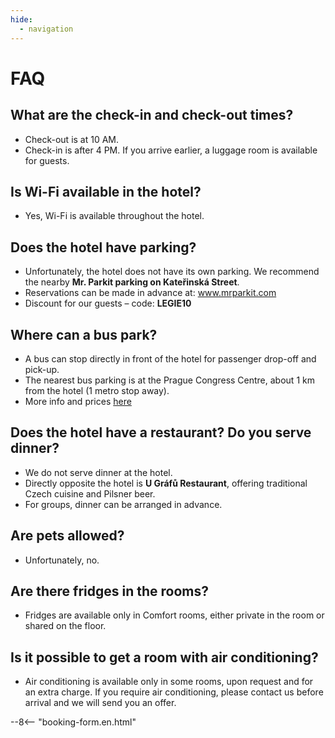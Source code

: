 ```yaml
---
hide:
  - navigation
---
```


# **FAQ**

## What are the check-in and check-out times?
- Check-out is at 10 AM.
- Check-in is after 4 PM. If you arrive earlier, a luggage room is available for guests.

## Is Wi-Fi available in the hotel?
- Yes, Wi-Fi is available throughout the hotel.

## Does the hotel have parking?
- Unfortunately, the hotel does not have its own parking. We recommend the nearby **Mr. Parkit parking on Kateřinská Street**.
- Reservations can be made in advance at: <a href="https://www.mrparkit.com/en" target="_blank" rel="noopener">www.mrparkit.com</a>
- Discount for our guests – code: **LEGIE10**

## Where can a bus park?
- A bus can stop directly in front of the hotel for passenger drop-off and pick-up.
- The nearest bus parking is at the Prague Congress Centre, about 1 km from the hotel (1 metro stop away).
- More info and prices <a href="https://www.praguecc.cz/en/parking" target="_blank" rel="noopener">here</a>

## Does the hotel have a restaurant? Do you serve dinner?
- We do not serve dinner at the hotel.
- Directly opposite the hotel is **U Gráfů Restaurant**, offering traditional Czech cuisine and Pilsner beer.
- For groups, dinner can be arranged in advance.

## Are pets allowed?
- Unfortunately, no.
  
## Are there fridges in the rooms? 
- Fridges are available only in Comfort rooms, either private in the room or shared on the floor.

## Is it possible to get a room with air conditioning? 
- Air conditioning is available only in some rooms, upon request and for an extra charge. If you require air conditioning, please contact us before arrival and we will send you an offer.

--8<-- "booking-form.en.html"

